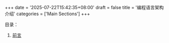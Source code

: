 +++
date = '2025-07-22T15:42:35+08:00'
draft = false
title = '编程语言架构介绍'
categories = ['Main Sections']
+++

目录：

1. [前言](./preface/index.md)